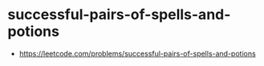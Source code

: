 # successful-pairs-of-spells-and-potions
- https://leetcode.com/problems/successful-pairs-of-spells-and-potions
